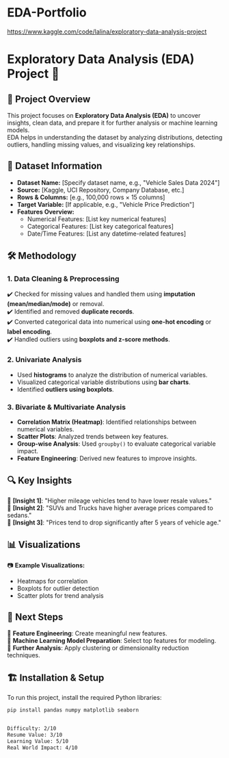 # EDA-Portfolio

https://www.kaggle.com/code/lalina/exploratory-data-analysis-project

# Exploratory Data Analysis (EDA) Project 🚀

## 📌 Project Overview
This project focuses on **Exploratory Data Analysis (EDA)** to uncover insights, clean data, and prepare it for further analysis or machine learning models.  
EDA helps in understanding the dataset by analyzing distributions, detecting outliers, handling missing values, and visualizing key relationships.

## 📂 Dataset Information
- **Dataset Name:** [Specify dataset name, e.g., "Vehicle Sales Data 2024"]
- **Source:** [Kaggle, UCI Repository, Company Database, etc.]
- **Rows & Columns:** [e.g., 100,000 rows × 15 columns]
- **Target Variable:** [If applicable, e.g., "Vehicle Price Prediction"]
- **Features Overview:**
  - Numerical Features: [List key numerical features]
  - Categorical Features: [List key categorical features]
  - Date/Time Features: [List any datetime-related features]

## 🛠️ Methodology
### **1. Data Cleaning & Preprocessing**
✔️ Checked for missing values and handled them using **imputation (mean/median/mode)** or removal.  
✔️ Identified and removed **duplicate records**.  
✔️ Converted categorical data into numerical using **one-hot encoding** or **label encoding**.  
✔️ Handled outliers using **boxplots and z-score methods**.  

### **2. Univariate Analysis**
- Used **histograms** to analyze the distribution of numerical variables.
- Visualized categorical variable distributions using **bar charts**.
- Identified **outliers using boxplots**.

### **3. Bivariate & Multivariate Analysis**
- **Correlation Matrix (Heatmap)**: Identified relationships between numerical variables.
- **Scatter Plots**: Analyzed trends between key features.
- **Group-wise Analysis**: Used `groupby()` to evaluate categorical variable impact.
- **Feature Engineering**: Derived new features to improve insights.

## 🔍 Key Insights
📌 **[Insight 1]**: "Higher mileage vehicles tend to have lower resale values."  
📌 **[Insight 2]**: "SUVs and Trucks have higher average prices compared to sedans."  
📌 **[Insight 3]**: "Prices tend to drop significantly after 5 years of vehicle age."  

## 📊 Visualizations
📷 **Example Visualizations:**
- Heatmaps for correlation
- Boxplots for outlier detection
- Scatter plots for trend analysis

## 🚀 Next Steps
🔹 **Feature Engineering**: Create meaningful new features.  
🔹 **Machine Learning Model Preparation**: Select top features for modeling.  
🔹 **Further Analysis**: Apply clustering or dimensionality reduction techniques.  

## 🏗️ Installation & Setup
To run this project, install the required Python libraries:
```bash
pip install pandas numpy matplotlib seaborn


Difficulty: 2/10
Resume Value: 3/10
Learning Value: 5/10
Real World Impact: 4/10
